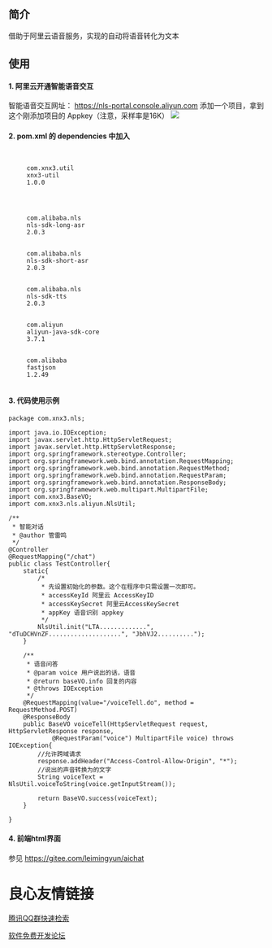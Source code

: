 ## 简介
借助于阿里云语音服务，实现的自动将语音转化为文本


## 使用

#### 1. 阿里云开通智能语音交互
智能语音交互网址： https://nls-portal.console.aliyun.com
添加一个项目，拿到这个刚添加项目的 Appkey（注意，采样率是16K）
![](//cdn.weiunity.com/site/341/news/2025458c20734b85b58d857bb563d29f.png)


#### 2. pom.xml 的 dependencies 中加入
````
 
 
 	 com.xnx3.util 
	 xnx3-util 
	 1.0.0 
 

 
 
     com.alibaba.nls 
     nls-sdk-long-asr 
     2.0.3 
 
 
     com.alibaba.nls 
     nls-sdk-short-asr 
     2.0.3 
 
       
     com.alibaba.nls 
     nls-sdk-tts 
     2.0.3 
 
 
     com.aliyun 
     aliyun-java-sdk-core 
     3.7.1 
 
 
     com.alibaba 
     fastjson 
     1.2.49 
 
````

#### 3. 代码使用示例
````
package com.xnx3.nls;

import java.io.IOException;
import javax.servlet.http.HttpServletRequest;
import javax.servlet.http.HttpServletResponse;
import org.springframework.stereotype.Controller;
import org.springframework.web.bind.annotation.RequestMapping;
import org.springframework.web.bind.annotation.RequestMethod;
import org.springframework.web.bind.annotation.RequestParam;
import org.springframework.web.bind.annotation.ResponseBody;
import org.springframework.web.multipart.MultipartFile;
import com.xnx3.BaseVO;
import com.xnx3.nls.aliyun.NlsUtil;

/**
 * 智能对话
 * @author 管雷鸣
 */
@Controller
@RequestMapping("/chat")
public class TestController{
	static{
		/* 
    	 * 先设置初始化的参数。这个在程序中只需设置一次即可。
    	 * accessKeyId 阿里云 AccessKeyID
		 * accessKeySecret 阿里云AccessKeySecret
		 * appKey 语音识别 appkey
    	 */
		NlsUtil.init("LTA.............", "dTuDCHVnZF....................", "JbhVJ2..........");
	}
	
	/**
	 * 语音问答 
	 * @param voice 用户说出的话，语音
	 * @return baseVO.info 回复的内容
	 * @throws IOException 
	 */
	@RequestMapping(value="/voiceTell.do", method = RequestMethod.POST)
	@ResponseBody
	public BaseVO voiceTell(HttpServletRequest request, HttpServletResponse response,
			@RequestParam("voice") MultipartFile voice) throws IOException{
		//允许跨域请求
		response.addHeader("Access-Control-Allow-Origin", "*");	
		//说出的声音转换为的文字
		String voiceText = NlsUtil.voiceToString(voice.getInputStream());
		
		return BaseVO.success(voiceText);
	}
	
}

````

#### 4. 前端html界面
参见 https://gitee.com/leimingyun/aichat

 # 良心友情链接

[腾讯QQ群快速检索](http://u.720life.cn/s/8cf73f7c)

[软件免费开发论坛](http://u.720life.cn/s/bbb01dc0)